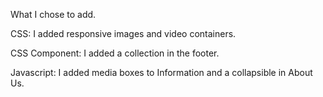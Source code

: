 What I chose to add.


CSS: I added responsive images and video containers.

CSS Component: I added a collection in the footer.

Javascript: I added media boxes to Information and a collapsible in About Us.
